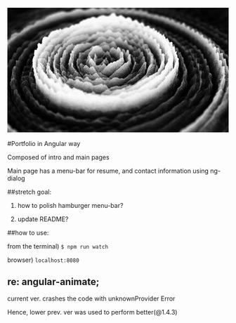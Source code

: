 ![alt text](./app/assets/images/water_drop.jpg)

#Portfolio in Angular way

Composed of intro and main pages

Main page has a menu-bar for resume, and contact information using ng-dialog

##stretch goal:

1) how to polish hamburger menu-bar?

3) update README?

##how to use:

from the terminal) ``` $ npm run watch ```

browser) ``` localhost:8080 ```

## re: angular-animate;

current ver. crashes the code with unknownProvider Error

Hence, lower prev. ver was used to perform better(@1.4.3)
